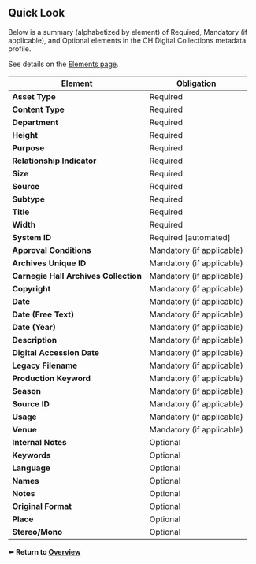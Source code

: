 ## Quick Look

Below is a summary (alphabetized by element) of Required, Mandatory (if applicable), and Optional elements in the CH Digital Collections metadata profile.

See details on the [Elements page](/elements.md).

| **Element**                           | **Obligation**            |
|---------------------------------------|---------------------------|
| **Asset Type**                        | Required                  |
| **Content Type**                      | Required                  |
| **Department**                        | Required                  |
| **Height**                            | Required                  |
| **Purpose**                           | Required                  |
| **Relationship Indicator**            | Required                  |
| **Size**                              | Required                  |
| **Source**                            | Required                  |
| **Subtype**                           | Required                  |
| **Title**                             | Required                  |
| **Width**                             | Required                  |
| **System ID**                         | Required [automated]      |
| **Approval Conditions**               | Mandatory (if applicable) |
| **Archives Unique ID**                | Mandatory (if applicable) |
| **Carnegie Hall Archives Collection** | Mandatory (if applicable) |
| **Copyright**                         | Mandatory (if applicable) |
| **Date**                              | Mandatory (if applicable) |
| **Date (Free Text)**                  | Mandatory (if applicable) |
| **Date (Year)**                       | Mandatory (if applicable) |
| **Description**                       | Mandatory (if applicable) |
| **Digital Accession Date**            | Mandatory (if applicable) |
| **Legacy Filename**                   | Mandatory (if applicable) |
| **Production Keyword**                | Mandatory (if applicable) |
| **Season**                            | Mandatory (if applicable) |
| **Source ID**                         | Mandatory (if applicable) |
| **Usage**                             | Mandatory (if applicable) |
| **Venue**                             | Mandatory (if applicable) |
| **Internal Notes**                    | Optional                  |
| **Keywords**                          | Optional                  |
| **Language**                          | Optional                  |
| **Names**                             | Optional                  |
| **Notes**                             | Optional                  |
| **Original Format**                   | Optional                  |
| **Place**                             | Optional                  |
| **Stereo/Mono**                       | Optional                  |



⬅️ **Return to [Overview](/README.md)**
